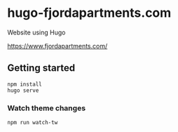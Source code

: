 # hugo-fjordapartments.com

Website using Hugo

https://www.fjordapartments.com/


## Getting started
```
npm install
hugo serve
```

### Watch theme changes
```
npm run watch-tw
```